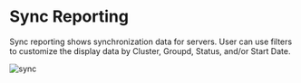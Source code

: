 [title]: # (Sync Reporting)
[tags]: # (thycotic access control,servers)
[priority]: # (7)
# Sync Reporting

Sync reporting shows synchronization data for servers. User can use filters to customize the display data by Cluster, Groupd, Status, and/or Start Date.

![sync](images/sync.png "Sync Reporting")
